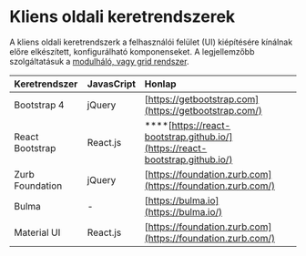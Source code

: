# Kliens oldali keretrendszerek

A kliens oldali keretrendszerk a felhasználói felület \(UI\) kiépítésére kínálnak előre elkészített, konfigurálható komponenseket. A legjellemzőbb szolgáltatásuk a [modulháló, vagy grid rendszer](../digitalis-kiadvanyok/weblaptervezeshez-szuekseges-ismeretek.md#grid-rendszerek-vagy-modulhalo).

| Keretrendszer | JavasCript | Honlap |
| :--- | :--- | :--- |
| Bootstrap 4 | jQuery | [https://getbootstrap.com](https://getbootstrap.com/) |
| React Bootstrap | React.js | \*\*\*\*[https://react-bootstrap.github.io/](https://react-bootstrap.github.io/) |
| Zurb Foundation | jQuery | [https://foundation.zurb.com](https://foundation.zurb.com/) |
| Bulma | - | [https://bulma.io](https://bulma.io/) |
| Material UI | React.js | [https://foundation.zurb.com](https://foundation.zurb.com/) |



